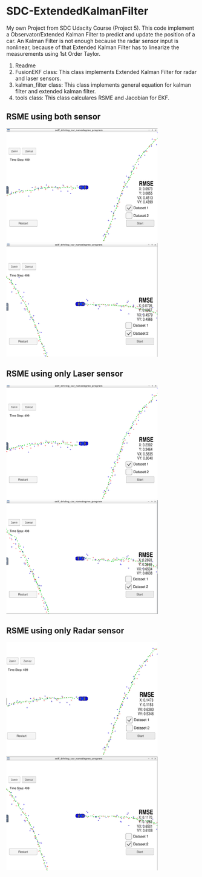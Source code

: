 # SDC-ExtendedKalmanFilter

My own Project from SDC Udacity Course (Project 5). This code implement a Observator/Extended Kalman Filter to predict and update the position of a car.
An Kalman Filter is not enough because the radar sensor input is nonlinear, because of that Extended Kalman Filter has to linearize the measurements using 1st Order Taylor.

1. Readme
2. FusionEKF class: This class implements Extended Kalman Filter for radar and laser sensors. 
3. kalman_filter class: This class implements general equation for kalman filter and extended kalman filter.
4. tools class: This class calculares RSME and Jacobian for EKF.

## RSME using both sensor
<p float="left">
<img src="./images/ExtendedKalmanFilter_DataSet1.png" width="400" height="300">
<img src="./images/ExtendedKalmanFilter_DataSet2.png" width="400" height="300">
</p>

## RSME using only Laser sensor
<p float="left">
<img src="./images/ExtendedKalmanFilter_nonLaser_DataSet1.png" width="400" height="300">
<img src="./images/ExtendedKalmanFilter_nonLaser_DataSet2.png" width="400" height="300">
</p>

## RSME using only Radar sensor
<p float="left">
<img src="./images/ExtendedKalmanFilter_nonRadar_DataSet1.png" width="400" height="300">
<img src="./images/ExtendedKalmanFilter_nonRadar_DataSet2.png" width="400" height="300">
</p>

